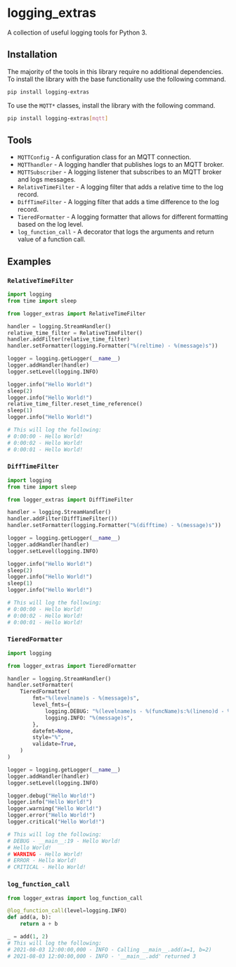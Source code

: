 # logging_extras

A collection of useful logging tools for Python 3.

## Installation

The majority of the tools in this library require no additional dependencies. To install the library with the base functionality use the following command.

```bash
pip install logging-extras
```

To use the `MQTT*` classes, install the library with the following command.

```bash
pip install logging-extras[mqtt]
```

## Tools

- `MQTTConfig` - A configuration class for an MQTT connection.
- `MQTThandler` - A logging handler that publishes logs to an MQTT broker.
- `MQTTSubscriber` - A logging listener that subscribes to an MQTT broker and logs messages.
- `RelativeTimeFilter` - A logging filter that adds a relative time to the log record.
- `DiffTimeFilter` - A logging filter that adds a time difference to the log record.
- `TieredFormatter` - A logging formatter that allows for different formatting based on the log level.
- `log_function_call` - A decorator that logs the arguments and return value of a function call.

## Examples

### `RelativeTimeFilter`

```python
import logging
from time import sleep

from logger_extras import RelativeTimeFilter

handler = logging.StreamHandler()
relative_time_filter = RelativeTimeFilter()
handler.addFilter(relative_time_filter)
handler.setFormatter(logging.Formatter("%(reltime) - %(message)s"))

logger = logging.getLogger(__name__)
logger.addHandler(handler)
logger.setLevel(logging.INFO)

logger.info("Hello World!")
sleep(2)
logger.info("Hello World!")
relative_time_filter.reset_time_reference()
sleep(1)
logger.info("Hello World!")

# This will log the following:
# 0:00:00 - Hello World!
# 0:00:02 - Hello World!
# 0:00:01 - Hello World!
```

### `DiffTimeFilter`

```python
import logging
from time import sleep

from logger_extras import DiffTimeFilter

handler = logging.StreamHandler()
handler.addFilter(DiffTimeFilter())
handler.setFormatter(logging.Formatter("%(difftime) - %(message)s"))

logger = logging.getLogger(__name__)
logger.addHandler(handler)
logger.setLevel(logging.INFO)

logger.info("Hello World!")
sleep(2)
logger.info("Hello World!")
sleep(1)
logger.info("Hello World!")

# This will log the following:
# 0:00:00 - Hello World!
# 0:00:02 - Hello World!
# 0:00:01 - Hello World!
```

### `TieredFormatter`

```python
import logging

from logger_extras import TieredFormatter

handler = logging.StreamHandler()
handler.setFormatter(
    TieredFormatter(
        fmt="%(levelname)s - %(message)s",
        level_fmts={
            logging.DEBUG: "%(levelname)s - %(funcName)s:%(lineno)d - %(message)s",
            logging.INFO: "%(message)s",
        },
        datefmt=None,
        style="%",
        validate=True,
    )
)

logger = logging.getLogger(__name__)
logger.addHandler(handler)
logger.setLevel(logging.INFO)

logger.debug("Hello World!")
logger.info("Hello World!")
logger.warning("Hello World!")
logger.error("Hello World!")
logger.critical("Hello World!")

# This will log the following:
# DEBUG - __main__:19 - Hello World!
# Hello World!
# WARNING - Hello World!
# ERROR - Hello World!
# CRITICAL - Hello World!
```

### `log_function_call`

```python
from logger_extras import log_function_call

@log_function_call(level=logging.INFO)
def add(a, b):
    return a + b

_ = add(1, 2)
# This will log the following:
# 2021-08-03 12:00:00,000 - INFO - Calling __main__.add(a=1, b=2)
# 2021-08-03 12:00:00,000 - INFO - '__main__.add' returned 3
```
